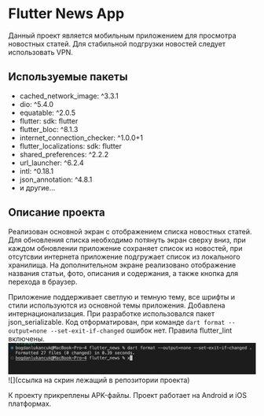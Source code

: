 # Flutter News App

Данный проект является мобильным приложением для просмотра новостных статей. Для стабильной подгрузки новостей следует использовать VPN.

## Используемые пакеты

- cached_network_image: ^3.3.1
- dio: ^5.4.0
- equatable: ^2.0.5
- flutter:
  sdk: flutter
- flutter_bloc: ^8.1.3
- internet_connection_checker: ^1.0.0+1
- flutter_localizations:
  sdk: flutter
- shared_preferences: ^2.2.2
- url_launcher: ^6.2.4
- intl: ^0.18.1
- json_annotation: ^4.8.1
- и другие...

## Описание проекта

Реализован основной экран с отображением списка новостных статей. Для обновления списка необходимо потянуть экран сверху вниз, при каждом обновлении приложение сохраняет список из новостей, при отсутсвии интернета приложение подгружает список из локального хранилища.
На дополнительном экране реализовано отображение названия статьи, фото, описания и содержания, а также кнопка для перехода в браузер.

Приложение поддерживает светлую и темную тему, все шрифты и стили используются из основной темы приложения. Добавлена интернационализация.
При разработке использовался пакет json_serializable. Код отформатирован, при команде `dart format --output=none --set-exit-if-changed` ошибок нет. Правила flutter_lint включены.
![](https://github.com/Bogdan108/flutter_news/blob/main/screenshots/dart_format.png)
![](ссылка на скрин лежащий в репозитории проекта)

К проекту прикреплены APK-файлы. Проект работает на Android и iOS платформах.
